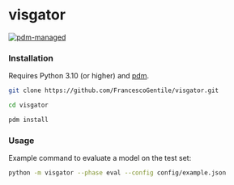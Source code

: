 # visgator

[![pdm-managed](https://img.shields.io/badge/pdm-managed-blueviolet)](https://pdm.fming.dev)

### Installation

Requires Python 3.10 (or higher) and [pdm](https://github.com/pdm-project/pdm).

```bash
git clone https://github.com/FrancescoGentile/visgator.git

cd visgator

pdm install
```

### Usage

Example command to evaluate a model on the test set:

```bash
python -m visgator --phase eval --config config/example.json
```
